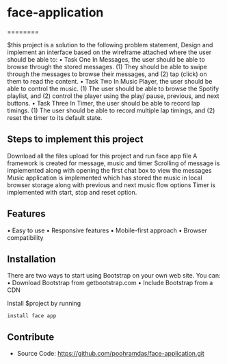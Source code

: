 # face-application
========

$this project is a solution to the following problem statement,
Design and implement an interface based on the wireframe attached where the user should be able to:
•	Task One
In Messages, the user should be able to browse through the stored messages. (1) They should be able to swipe through the messages to browse their messages, and (2) tap (click) on them to read the content. 
•	Task Two
In Music Player, the user should be able to control the music. (1) The user should be able to browse the Spotify playlist, and (2) control the player using the play/ pause, previous, and next buttons. 
•	Task Three
In Timer, the user should be able to record lap timings. (1) The user should be able to record multiple lap timings, and (2) reset the timer to its default state. 


Steps to implement this project
-------------------------------

Download all the files upload for this project and run face app file
A framework is created for message, music and timer
Scrolling of message is implemented along with opening the first chat box to view the messages
Music application is implemented which has stored the music in local browser storage along with previous and next music flow options
Timer is implemented with start, stop and reset option.


Features
--------

•	Easy to use
•	Responsive features
•	Mobile-first approach
•	Browser compatibility


Installation
------------
There are two ways to start using Bootstrap on your own web site.
You can:
•	Download Bootstrap from getbootstrap.com
•	Include Bootstrap from a CDN

Install $project by running

    install face app

Contribute
----------
- Source Code: https://github.com/poohramdas/face-application.git

